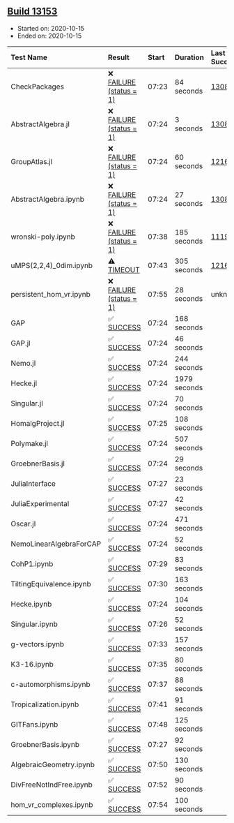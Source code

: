 ## [Build 13153](https://oscarci.mathematik.uni-kl.de/job/oscar/13153/)

* Started on: 2020-10-15
* Ended on: 2020-10-15

| Test Name    | Result | Start | Duration | Last Success | First Failure |
|:-------------|:-------|:------|:---------|:-------------|:--------------|
| CheckPackages | ❌ [FAILURE (status = 1)](https://oscarci.mathematik.uni-kl.de/job/oscar/13153/artifact/logs/build-13153/CheckPackages.log) | 07:23 | 84 seconds | [13085](https://oscarci.mathematik.uni-kl.de/job/oscar/13085/) | [13086](https://oscarci.mathematik.uni-kl.de/job/oscar/13086/) |
| AbstractAlgebra.jl | ❌ [FAILURE (status = 1)](https://oscarci.mathematik.uni-kl.de/job/oscar/13153/artifact/logs/build-13153/AbstractAlgebra.jl.log) | 07:24 | 3 seconds | [13085](https://oscarci.mathematik.uni-kl.de/job/oscar/13085/) | [13086](https://oscarci.mathematik.uni-kl.de/job/oscar/13086/) |
| GroupAtlas.jl | ❌ [FAILURE (status = 1)](https://oscarci.mathematik.uni-kl.de/job/oscar/13153/artifact/logs/build-13153/GroupAtlas.jl.log) | 07:24 | 60 seconds | [12167](https://oscarci.mathematik.uni-kl.de/job/oscar/12167/) | [12168](https://oscarci.mathematik.uni-kl.de/job/oscar/12168/) |
| AbstractAlgebra.ipynb | ❌ [FAILURE (status = 1)](https://oscarci.mathematik.uni-kl.de/job/oscar/13153/artifact/logs/build-13153/AbstractAlgebra.ipynb.log) | 07:24 | 27 seconds | [13085](https://oscarci.mathematik.uni-kl.de/job/oscar/13085/) | [13086](https://oscarci.mathematik.uni-kl.de/job/oscar/13086/) |
| wronski-poly.ipynb | ❌ [FAILURE (status = 1)](https://oscarci.mathematik.uni-kl.de/job/oscar/13153/artifact/logs/build-13153/wronski-poly.ipynb.log) | 07:38 | 185 seconds | [11192](https://oscarci.mathematik.uni-kl.de/job/oscar/11192/) | [11193](https://oscarci.mathematik.uni-kl.de/job/oscar/11193/) |
| uMPS(2,2,4)_0dim.ipynb | ⚠ [TIMEOUT](https://oscarci.mathematik.uni-kl.de/job/oscar/13153/artifact/logs/build-13153/uMPS-2-2-4-_0dim.ipynb.log) | 07:43 | 305 seconds | [12167](https://oscarci.mathematik.uni-kl.de/job/oscar/12167/) | [12168](https://oscarci.mathematik.uni-kl.de/job/oscar/12168/) |
| persistent_hom_vr.ipynb | ❌ [FAILURE (status = 1)](https://oscarci.mathematik.uni-kl.de/job/oscar/13153/artifact/logs/build-13153/persistent_hom_vr.ipynb.log) | 07:55 | 28 seconds | unknown | unknown |
| GAP | ✅ [SUCCESS](https://oscarci.mathematik.uni-kl.de/job/oscar/13153/artifact/logs/build-13153/GAP.log) | 07:24 | 168 seconds |  |  |
| GAP.jl | ✅ [SUCCESS](https://oscarci.mathematik.uni-kl.de/job/oscar/13153/artifact/logs/build-13153/GAP.jl.log) | 07:24 | 46 seconds |  |  |
| Nemo.jl | ✅ [SUCCESS](https://oscarci.mathematik.uni-kl.de/job/oscar/13153/artifact/logs/build-13153/Nemo.jl.log) | 07:24 | 244 seconds |  |  |
| Hecke.jl | ✅ [SUCCESS](https://oscarci.mathematik.uni-kl.de/job/oscar/13153/artifact/logs/build-13153/Hecke.jl.log) | 07:24 | 1979 seconds |  |  |
| Singular.jl | ✅ [SUCCESS](https://oscarci.mathematik.uni-kl.de/job/oscar/13153/artifact/logs/build-13153/Singular.jl.log) | 07:24 | 70 seconds |  |  |
| HomalgProject.jl | ✅ [SUCCESS](https://oscarci.mathematik.uni-kl.de/job/oscar/13153/artifact/logs/build-13153/HomalgProject.jl.log) | 07:25 | 108 seconds |  |  |
| Polymake.jl | ✅ [SUCCESS](https://oscarci.mathematik.uni-kl.de/job/oscar/13153/artifact/logs/build-13153/Polymake.jl.log) | 07:24 | 507 seconds |  |  |
| GroebnerBasis.jl | ✅ [SUCCESS](https://oscarci.mathematik.uni-kl.de/job/oscar/13153/artifact/logs/build-13153/GroebnerBasis.jl.log) | 07:24 | 29 seconds |  |  |
| JuliaInterface | ✅ [SUCCESS](https://oscarci.mathematik.uni-kl.de/job/oscar/13153/artifact/logs/build-13153/JuliaInterface.log) | 07:27 | 23 seconds |  |  |
| JuliaExperimental | ✅ [SUCCESS](https://oscarci.mathematik.uni-kl.de/job/oscar/13153/artifact/logs/build-13153/JuliaExperimental.log) | 07:27 | 42 seconds |  |  |
| Oscar.jl | ✅ [SUCCESS](https://oscarci.mathematik.uni-kl.de/job/oscar/13153/artifact/logs/build-13153/Oscar.jl.log) | 07:24 | 471 seconds |  |  |
| NemoLinearAlgebraForCAP | ✅ [SUCCESS](https://oscarci.mathematik.uni-kl.de/job/oscar/13153/artifact/logs/build-13153/NemoLinearAlgebraForCAP.log) | 07:24 | 52 seconds |  |  |
| CohP1.ipynb | ✅ [SUCCESS](https://oscarci.mathematik.uni-kl.de/job/oscar/13153/artifact/logs/build-13153/CohP1.ipynb.log) | 07:29 | 83 seconds |  |  |
| TiltingEquivalence.ipynb | ✅ [SUCCESS](https://oscarci.mathematik.uni-kl.de/job/oscar/13153/artifact/logs/build-13153/TiltingEquivalence.ipynb.log) | 07:30 | 163 seconds |  |  |
| Hecke.ipynb | ✅ [SUCCESS](https://oscarci.mathematik.uni-kl.de/job/oscar/13153/artifact/logs/build-13153/Hecke.ipynb.log) | 07:24 | 104 seconds |  |  |
| Singular.ipynb | ✅ [SUCCESS](https://oscarci.mathematik.uni-kl.de/job/oscar/13153/artifact/logs/build-13153/Singular.ipynb.log) | 07:26 | 52 seconds |  |  |
| g-vectors.ipynb | ✅ [SUCCESS](https://oscarci.mathematik.uni-kl.de/job/oscar/13153/artifact/logs/build-13153/g-vectors.ipynb.log) | 07:33 | 157 seconds |  |  |
| K3-16.ipynb | ✅ [SUCCESS](https://oscarci.mathematik.uni-kl.de/job/oscar/13153/artifact/logs/build-13153/K3-16.ipynb.log) | 07:35 | 80 seconds |  |  |
| c-automorphisms.ipynb | ✅ [SUCCESS](https://oscarci.mathematik.uni-kl.de/job/oscar/13153/artifact/logs/build-13153/c-automorphisms.ipynb.log) | 07:37 | 88 seconds |  |  |
| Tropicalization.ipynb | ✅ [SUCCESS](https://oscarci.mathematik.uni-kl.de/job/oscar/13153/artifact/logs/build-13153/Tropicalization.ipynb.log) | 07:41 | 91 seconds |  |  |
| GITFans.ipynb | ✅ [SUCCESS](https://oscarci.mathematik.uni-kl.de/job/oscar/13153/artifact/logs/build-13153/GITFans.ipynb.log) | 07:48 | 125 seconds |  |  |
| GroebnerBasis.ipynb | ✅ [SUCCESS](https://oscarci.mathematik.uni-kl.de/job/oscar/13153/artifact/logs/build-13153/GroebnerBasis.ipynb.log) | 07:27 | 92 seconds |  |  |
| AlgebraicGeometry.ipynb | ✅ [SUCCESS](https://oscarci.mathematik.uni-kl.de/job/oscar/13153/artifact/logs/build-13153/AlgebraicGeometry.ipynb.log) | 07:50 | 130 seconds |  |  |
| DivFreeNotIndFree.ipynb | ✅ [SUCCESS](https://oscarci.mathematik.uni-kl.de/job/oscar/13153/artifact/logs/build-13153/DivFreeNotIndFree.ipynb.log) | 07:52 | 90 seconds |  |  |
| hom_vr_complexes.ipynb | ✅ [SUCCESS](https://oscarci.mathematik.uni-kl.de/job/oscar/13153/artifact/logs/build-13153/hom_vr_complexes.ipynb.log) | 07:54 | 100 seconds |  |  |
